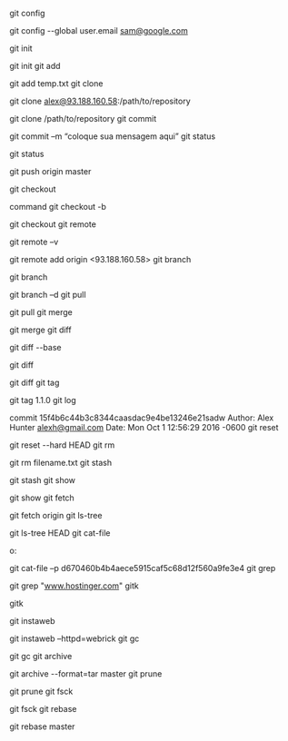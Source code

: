 <!-- Comandos Básicos de GIT -->

git config
<!-- Um dos comandos git mais usados ​​é o git config que pode ser usado para definir valores de configuração específicos do usuário como e-mail, algoritmo preferido para diff, nome de usuário e formato de arquivo etc. Por exemplo, o seguinte comando pode ser usado para definir o email: -->

git config --global user.email sam@google.com

git init
<!-- Este comando é usado para criar um novo repositório GIT. Uso: -->

git init
git add
<!-- O comando git add pode ser usado para adicionar arquivos ao índice. Por exemplo, o seguinte comando irá adicionar um arquivo chamado temp.txt presente no diretório local para o índice: -->

git add temp.txt
git clone
<!-- O comando git clone é usado para fins de verificação de repositório. Se o repositório estiver em um servidor remoto, use: -->

git clone alex@93.188.160.58:/path/to/repository
<!-- Por outro lado, se uma cópia de trabalho de um repositório local for criada, use: -->

git clone /path/to/repository
git commit
<!-- O comando git commit é usado para confirmar as alterações na cabeça. Tenha em atenção que quaisquer alterações efetuadas não irão para o repositório remoto. Uso: -->

git commit –m “coloque sua mensagem aqui”
git status
<!-- O comando git status exibe a lista de arquivos alterados juntamente com os arquivos que ainda não foram adicionados ou confirmados. Uso: -->

git status

<!-- git push é outro dos comandos git básicos mais usados. Um simples envio envia as alterações feitas para o ramo mestre do repositório remoto associado ao diretório de trabalho. Por exemplo: -->

git push origin master

git checkout
<!-- O comando git checkout pode ser usado para criar ramos ou alternar entre eles. Por exemplo, o seguinte cria um novo ramo e muda para ele: -->

command git checkout -b <branch-name>
<!-- Para simplesmente mudar de um ramo para outro, use: -->

git checkout <branch-name>
git remote
<!-- O comando git remote permite que um usuário se conecte a um repositório remoto. O comando a seguir lista os repositórios remotos atualmente configurados: -->

git remote –v
<!-- Esse comando permite que o usuário se conecte a um servidor remoto: -->

git remote add origin <93.188.160.58>
git branch
<!-- O comando git branch pode ser usado para listar, criar ou excluir ramos. Para listar todos os ramos presentes no repositório, use: -->

git branch
<!-- Para excluir um ramo: -->

git branch –d <branch-name>
git pull
<!-- Para mesclar todas as alterações presentes no repositório remoto para o diretório de trabalho local, o comando pull é usado. Uso: -->

git pull
git merge
<!-- O comando git merge é usado para mesclar uma ramificação no ramo ativo. Uso: -->

git merge <branch-name>
git diff
<!-- O comando git diff é usado para listar os conflitos. Para visualizar conflitos com o arquivo base, use -->

git diff --base <file-name>
<!-- O seguinte comando é usado para exibir os conflitos entre ramos about-to-be-merged antes de mesclá-los: -->

git diff <source-branch> <target-branch>
<!-- Para simplesmente listar todos os conflitos atuais, use: -->

git diff
git tag
<!-- A marcação é usada para marcar compromissos específicos com alças simples. Um exemplo pode ser:
 -->
git tag 1.1.0 <insert-commitID-here>
git log
<!-- Executar o comando git log exibe uma lista de compromissos em uma ramificação, juntamente com os detalhes pertinentes. Um exemplo de saída pode ser: -->

commit 15f4b6c44b3c8344caasdac9e4be13246e21sadw
Author: Alex Hunter <alexh@gmail.com>
Date:   Mon Oct 1 12:56:29 2016 -0600
git reset
<!-- Para redefinir o índice e o diretório de trabalho para o estado do último commit, o comando git reset é usado. Uso: -->

git reset --hard HEAD
git rm
<!-- git rm pode ser usado para remover arquivos do índice e do diretório de trabalho. Uso: -->

git rm filename.txt
git stash
<!-- Provavelmente um dos menos conhecidos comandos git básicos é git stash que ajuda a salvar as mudanças que não devem ser cometidos imediatamente, mas em uma base temporária. Uso: -->

git stash
git show
<!-- Para visualizar informações sobre qualquer objeto git, use o comando git show. Por exemplo: -->

git show
git fetch
<!-- git fetch permite que um usuário obtenha todos os objetos do repositório remoto que atualmente não residem no diretório de trabalho local. Exemplo de uso: -->

git fetch origin
git ls-tree
<!-- Para exibir um objeto de árvore juntamente com o nome e o modo de cada item e o valor SHA-1 do blob, use o comando git ls-tree. Por exemplo: -->

git ls-tree HEAD
git cat-file
<!-- Usando o valor SHA-1, exiba o tipo de um objeto usando o comando git cat-file. Por exempl -->o:

git cat-file –p d670460b4b4aece5915caf5c68d12f560a9fe3e4
git grep
<!-- git grep permite que um usuário procure através das árvores de conteúdo frases e / ou palavras. Por exemplo, para pesquisar www.hostinger.com em todos os arquivos use: -->

git grep "www.hostinger.com"
gitk
<!-- gitk é a interface gráfica para um repositório local que pode ser invocado digitando e executando: -->

gitk

git instaweb
<!-- Com o comando git instaweb, um servidor web pode ser executado em interface com o repositório local. Um navegador da Web também é automaticamente direcionado para ele. Por exemplo: -->

git instaweb –httpd=webrick
git gc
<!-- Para otimizar o repositório através da coleta de lixo, que irá limpar arquivos desnecessários e otimizá-los, use: -->

git gc
git archive
<!-- O comando git archive permite que um usuário crie um arquivo zip ou tar contendo os componentes de uma única árvore de repositório. Por exemplo: -->

git archive --format=tar master
git prune
<!-- Através do comando git prune, os objetos que não têm ponteiros de entrada são excluídos. Uso: -->

git prune
git fsck
<!-- Para executar uma verificação de integridade do sistema de arquivos git, use o comando git fsck. Todos os objetos corrompidos são identificados:
 -->
git fsck
git rebase
<!-- O comando git rebase é usado para reaplicação de compromissos em outro ramo. Por exemplo: -->

git rebase master
<!-- Conclusão

Alguns dos comandos git básicos usados com frequência. Certifique-se de verificar o nosso tutorial GIT para uma instrução fácil de seguir sobre como configurar e usar GIT. -->